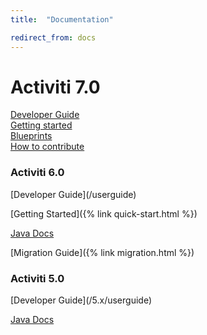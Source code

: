```yaml
---
title:  "Documentation"

redirect_from: docs
---
```

<div class="bg-no-repeat bg-full-width bg-bottom lg:bg-center bg-image-clouds-full xl:pb-16">
  <div class="text-center wrap max-w-md pt-4 pb-8 md:pt-8 lg:pb-16 flex flex-wrap">
    <h1 class="text-green w-full mb-4">Activiti 7.0</h1>
    <div class="w-full p-3 md:w-1/2 flex items-center flex-col flex-grow">
      <a href='https://activiti.gitbooks.io/activiti-7-developers-guide/content/' class="flex-grow flex items-center justify-center btn text-xl w-full max-w-xs lg:text-2xl">Developer Guide</a>
    </div>
    <div class="w-full p-3 md:w-1/2 flex items-center flex-col flex-grow">
      <a href="{% link before-you-start.html %}" data-modal="#before-you-start" class='flex-grow flex items-center justify-center btn text-xl w-full max-w-xs lg:text-2xl'>Getting started</a>
    </div>
    <div class="w-full p-3 md:w-1/2 flex items-center flex-col flex-grow">
      <a href='https://activiti.gitbooks.io/activiti-7-developers-guide/content/blueprints/Overview.html' class="flex-grow flex items-center justify-center btn text-xl w-full max-w-xs lg:text-2xl">Blueprints</a>
    </div>
    <div class="w-full p-3 md:w-1/2 flex items-center flex-col flex-grow">
      <a href='https://activiti.gitbooks.io/activiti-7-developers-guide/content/contribute.html' class="flex-grow flex items-center justify-center btn text-xl w-full max-w-xs lg:text-2xl">How to contribute</a>
    </div>
  </div>
</div>

<div class="wrap py-4 xl:py-16 text-center flex flex-wrap justify-around">
  <div class="my-8 md:m-8 pb-2">
    <h3 class="section-heading xl:px-6">Activiti 6.0</h3>
<div markdown='1'>
  [Developer Guide](/userguide)

  [Getting Started]({% link quick-start.html %})

  [Java Docs](/javadocs)

  [Migration Guide]({% link migration.html %})
</div>
  </div>
  <div class="my-8 md:m-8 pb-2">
    <h3 class="section-heading xl:px-6">Activiti 5.0</h3>
<div markdown='1'>
  [Developer Guide](/5.x/userguide)

  [Java Docs](/javadocs)
</div>
  </div>
</div>
